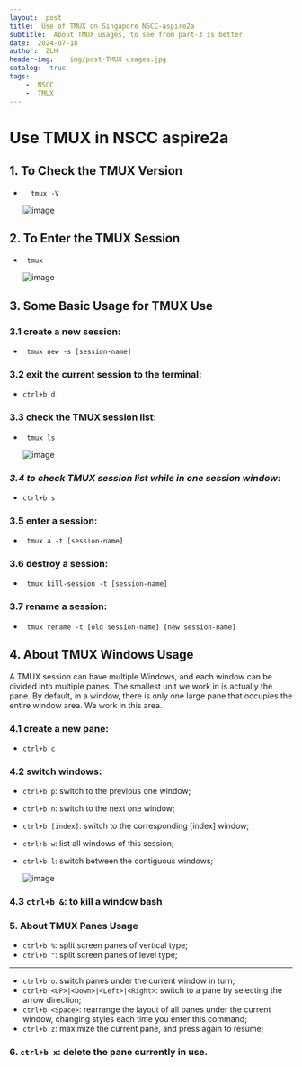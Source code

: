 ```yaml
---
layout:  post
title:  Use of TMUX on Singapore NSCC-aspire2a
subtitle:  About TMUX usages, to see from part-3 is better
date:  2024-07-18
author:  ZLH
header-img:    img/post-TMUX usages.jpg
catalog:  true
tags:
    -  NSCC
    -  TMUX
---
```


# Use TMUX in NSCC aspire2a

## 1. To Check the TMUX Version
   
-       tmux -V

  ![image](https://github.com/user-attachments/assets/fbe68606-fec0-4242-9565-fc447893cdb9)

## 2. To Enter the TMUX Session

-      tmux

  ![image](https://github.com/user-attachments/assets/13299d6b-1dd3-45cf-ac20-f5dafe1a24ce)

## 3. Some Basic Usage for TMUX Use

### 3.1 create a new session:

-      tmux new -s [session-name]

### 3.2 exit the current session to the terminal:

-    `ctrl+b d`

### 3.3 check the TMUX session list:

-      tmux ls

  ![image](https://github.com/user-attachments/assets/ba134036-d698-431c-987a-6b79c66d3ed2)

### ***3.4 to check TMUX session list while in one session window:***

-   `ctrl+b s`

### 3.5 enter a session:

-      tmux a -t [session-name]

### 3.6 destroy a session:

-      tmux kill-session -t [session-name]

### 3.7 rename a session:

-      tmux rename -t [old session-name] [new session-name]

## 4. About TMUX Windows Usage
A TMUX session can have multiple Windows, and each window can be divided into multiple panes. The smallest unit we work in is actually the pane. By default, in a window, there is only one large pane that occupies the entire window area. We work in this area.

### 4.1 create a new pane:

-   `ctrl+b c`

### 4.2 switch windows:

- `ctrl+b p`: switch to the previous one window;
- `ctrl+b n`: switch to the next one window;
- `ctrl+b [index]`: switch to the corresponding [index] window;
- `ctrl+b w`: list all windows of this session;
- `ctrl+b l`: switch between the contiguous windows;

  ![image](https://github.com/user-attachments/assets/d2eb3307-a6d3-4a2d-8e0f-78241ce300bd)

### 4.3 `ctrl+b &`: to kill a window bash

### 5. About TMUX Panes Usage

-  `ctrl+b %`: split screen panes of vertical type;
-  `ctrl+b "`: split screen panes of level type;
---
-  `ctrl+b o`: switch panes under the current window in turn;
-  `ctrl+b <UP>|<Down>|<Left>|<Right>`: switch to a pane by selecting the arrow direction;
-  `ctrl+b <Space>`: rearrange the layout of all panes under the current window, changing styles each time you enter this command;
-  `ctrl+b z`: maximize the current pane, and press again to resume;

### 6. `ctrl+b x`: delete the pane currently in use.



